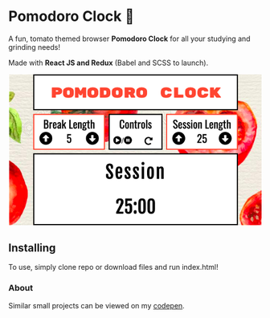 # Pomodoro Clock :tomato:

A fun, tomato themed browser __Pomodoro Clock__ for all your studying and grinding needs!

Made with __React JS and Redux__ (Babel and SCSS to launch).

![Preview of Clock](https://github.com/NotTheBest/PomodoroClock/blob/master/Images/ClockPreview.png?raw=true)

## Installing

To use, simply clone repo or download files and run index.html!

### About

Similar small projects can be viewed on my [codepen](https://codepen.io/notthebest).
